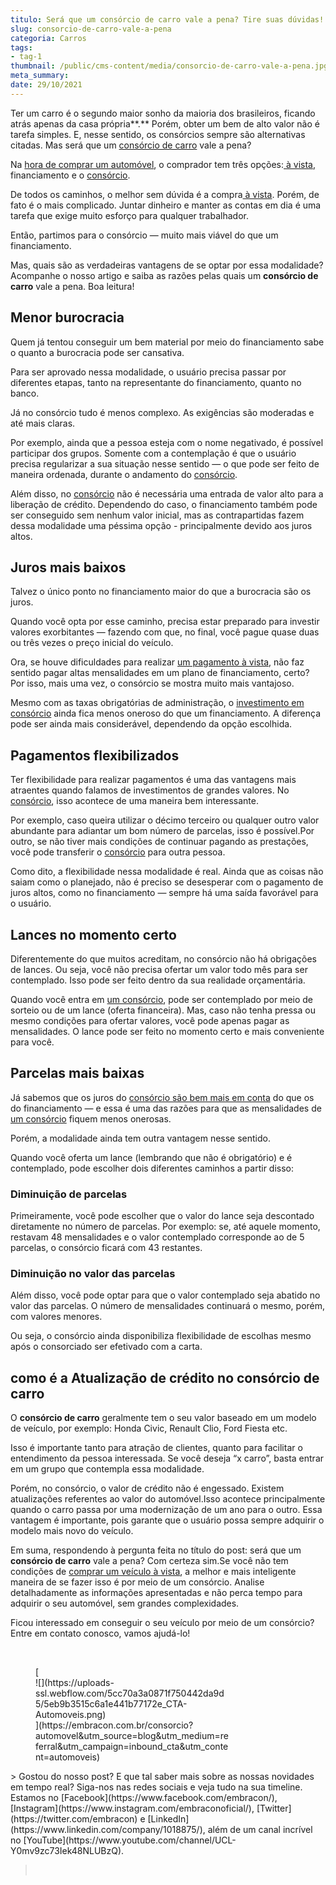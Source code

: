 ```yaml
---
titulo: Será que um consórcio de carro vale a pena? Tire suas dúvidas!
slug: consorcio-de-carro-vale-a-pena
categoria: Carros
tags:
- tag-1
thumbnail: /public/cms-content/media/consorcio-de-carro-vale-a-pena.jpg
meta_summary: 
date: 29/10/2021
---
```

Ter um carro é o segundo maior sonho da maioria dos brasileiros, ficando atrás apenas da casa própria**.** Porém, obter um bem de alto valor não é tarefa simples. E, nesse sentido, os consórcios sempre são alternativas citadas. Mas será que um [consórcio de carro](https://www.embracon.com.br/blog/6-razoes-para-fazer-um-consorcio-de-automovel) vale a pena?

Na [hora de comprar um automóvel](https://www.embracon.com.br/blog/primeiro-carro-como-acertar-na-escolha), o comprador tem três opções:[ à vista](https://www.embracon.com.br/blog/saiba-quais-sao-os-pontos-positivos-e-negativos-de-pagar-a-vista-e-parcelado), financiamento e o [consórcio](https://www.embracon.com.br/blog/6-razoes-para-fazer-um-consorcio-de-automovel).

De todos os caminhos, o melhor sem dúvida é a compra[ à vista](https://www.embracon.com.br/blog/saiba-quais-sao-os-pontos-positivos-e-negativos-de-pagar-a-vista-e-parcelado). Porém, de fato é o mais complicado. Juntar dinheiro e manter as contas em dia é uma tarefa que exige muito esforço para qualquer trabalhador.

Então, partimos para o consórcio — muito mais viável do que um financiamento.

Mas, quais são as verdadeiras vantagens de se optar por essa modalidade? Acompanhe o nosso artigo e saiba as razões pelas quais um **consórcio de carro** vale a pena. Boa leitura!

Menor burocracia
----------------

Quem já tentou conseguir um bem material por meio do financiamento sabe o quanto a burocracia pode ser cansativa.

Para ser aprovado nessa modalidade, o usuário precisa passar por diferentes etapas, tanto na representante do financiamento, quanto no banco.

Já no consórcio tudo é menos complexo. As exigências são moderadas e até mais claras.

Por exemplo, ainda que a pessoa esteja com o nome negativado, é possível participar dos grupos. Somente com a contemplação é que o usuário precisa regularizar a sua situação nesse sentido — o que pode ser feito de maneira ordenada, durante o andamento do [consórcio](https://www.embracon.com.br/blog/saiba-quando-fazer-um-consorcio-de-automovel).

Além disso, no [consórcio](https://www.embracon.com.br/blog/saiba-quando-fazer-um-consorcio-de-automovel) não é necessária uma entrada de valor alto para a liberação de crédito. Dependendo do caso, o financiamento também pode ser conseguido sem nenhum valor inicial, mas as contrapartidas fazem dessa modalidade uma péssima opção - principalmente devido aos juros altos.

Juros mais baixos
-----------------

Talvez o único ponto no financiamento maior do que a burocracia são os juros.

Quando você opta por esse caminho, precisa estar preparado para investir valores exorbitantes — fazendo com que, no final, você pague quase duas ou três vezes o preço inicial do veículo.

Ora, se houve dificuldades para realizar [um pagamento à vista](https://www.embracon.com.br/blog/saiba-quais-sao-os-pontos-positivos-e-negativos-de-pagar-a-vista-e-parcelado), não faz sentido pagar altas mensalidades em um plano de financiamento, certo? Por isso, mais uma vez, o consórcio se mostra muito mais vantajoso.

Mesmo com as taxas obrigatórias de administração, o [investimento em consórcio](https://www.embracon.com.br/blog/saiba-quando-fazer-um-consorcio-de-automovel) ainda fica menos oneroso do que um financiamento. A diferença pode ser ainda mais considerável, dependendo da opção escolhida.

Pagamentos flexibilizados
-------------------------

Ter flexibilidade para realizar pagamentos é uma das vantagens mais atraentes quando falamos de investimentos de grandes valores. No [consórcio](https://www.embracon.com.br/blog/saiba-quando-fazer-um-consorcio-de-automovel), isso acontece de uma maneira bem interessante.

Por exemplo, caso queira utilizar o décimo terceiro ou qualquer outro valor abundante para adiantar um bom número de parcelas, isso é possível.Por outro, se não tiver mais condições de continuar pagando as prestações, você pode transferir o [consórcio](https://www.embracon.com.br/blog/saiba-quando-fazer-um-consorcio-de-automovel) para outra pessoa.

Como dito, a flexibilidade nessa modalidade é real. Ainda que as coisas não saiam como o planejado, não é preciso se desesperar com o pagamento de juros altos, como no financiamento — sempre há uma saída favorável para o usuário.

Lances no momento certo
-----------------------

Diferentemente do que muitos acreditam, no consórcio não há obrigações de lances. Ou seja, você não precisa ofertar um valor todo mês para ser contemplado. Isso pode ser feito dentro da sua realidade orçamentária.

Quando você entra em [um consórcio](https://www.embracon.com.br/blog/saiba-quando-fazer-um-consorcio-de-automovel), pode ser contemplado por meio de sorteio ou de um lance (oferta financeira). Mas, caso não tenha pressa ou mesmo condições para ofertar valores, você pode apenas pagar as mensalidades. O lance pode ser feito no momento certo e mais conveniente para você.

Parcelas mais baixas
--------------------

Já sabemos que os juros do [consórcio são bem mais em conta](https://www.embracon.com.br/blog/saiba-quando-fazer-um-consorcio-de-automovel) do que os do financiamento — e essa é uma das razões para que as mensalidades de [um consórcio](https://www.embracon.com.br/blog/saiba-quando-fazer-um-consorcio-de-automovel) fiquem menos onerosas.

Porém, a modalidade ainda tem outra vantagem nesse sentido.

Quando você oferta um lance (lembrando que não é obrigatório) e é contemplado, pode escolher dois diferentes caminhos a partir disso:

### Diminuição de parcelas

Primeiramente, você pode escolher que o valor do lance seja descontado diretamente no número de parcelas. Por exemplo: se, até aquele momento, restavam 48 mensalidades e o valor contemplado corresponde ao de 5 parcelas, o consórcio ficará com 43 restantes.

### Diminuição no valor das parcelas

Além disso, você pode optar para que o valor contemplado seja abatido no valor das parcelas. O número de mensalidades continuará o mesmo, porém, com valores menores.

Ou seja, o consórcio ainda disponibiliza flexibilidade de escolhas mesmo após o consorciado ser efetivado com a carta.

como é a Atualização de crédito no consórcio de carro
-----------------------------------------------------

O **consórcio de carro** geralmente tem o seu valor baseado em um modelo de veículo, por exemplo: Honda Civic, Renault Clio, Ford Fiesta etc.

Isso é importante tanto para atração de clientes, quanto para facilitar o entendimento da pessoa interessada. Se você deseja “x carro”, basta entrar em um grupo que contempla essa modalidade.

Porém, no consórcio, o valor de crédito não é engessado. Existem atualizações referentes ao valor do automóvel.Isso acontece principalmente quando o carro passa por uma modernização de um ano para o outro. Essa vantagem é importante, pois garante que o usuário possa sempre adquirir o modelo mais novo do veículo.

Em suma, respondendo à pergunta feita no título do post: será que um **consórcio de carro** vale a pena? Com certeza sim.Se você não tem condições de [comprar um veículo](https://www.embracon.com.br/blog/primeiro-carro-como-acertar-na-escolha)[ à vista](https://www.embracon.com.br/blog/saiba-quais-sao-os-pontos-positivos-e-negativos-de-pagar-a-vista-e-parcelado), a melhor e mais inteligente maneira de se fazer isso é por meio de um consórcio. Analise detalhadamente as informações apresentadas e não perca tempo para adquirir o seu automóvel, sem grandes complexidades.

Ficou interessado em conseguir o seu veículo por meio de um consórcio? Entre em contato conosco, vamos ajudá-lo!

‍

<figure class="w-richtext-figure-type-image w-richtext-align-center" style="max-width:310px">[<div>![](https://uploads-ssl.webflow.com/5cc70a3a0871f750442da9d5/5eb9b3515c6a1e441b77172e_CTA-Automoveis.png)</div>](https://embracon.com.br/consorcio?automovel&utm_source=blog&utm_medium=referral&utm_campaign=inbound_cta&utm_content=automoveis)</figure>> Gostou do nosso post? E que tal saber mais sobre as nossas novidades em tempo real? Siga-nos nas redes sociais e veja tudo na sua timeline. Estamos no [Facebook](https://www.facebook.com/embracon/), [Instagram](https://www.instagram.com/embraconoficial/), [Twitter](https://twitter.com/embracon) e [LinkedIn](https://www.linkedin.com/company/1018875/), além de um canal incrível no [YouTube](https://www.youtube.com/channel/UCL-Y0mv9zc73Iek48NLUBzQ).

> ‍
